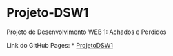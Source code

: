 # Projeto-DSW1

Projeto de Desenvolvimento WEB 1: Achados e Perdidos

Link do GitHub Pages: * [ProjetoDSW1](https://gabrielvaz081.github.io/Projeto-DSW1/pages/tela_inicial.html)
